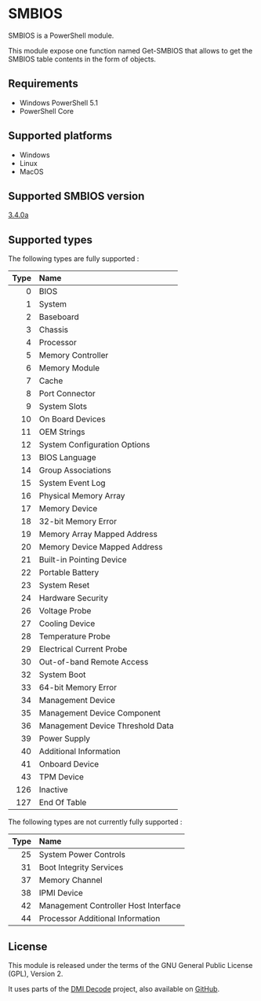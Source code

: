 # SMBIOS

SMBIOS is a PowerShell module.

This module expose one function named Get-SMBIOS that allows to get the SMBIOS table contents in the form of objects.

## Requirements

- Windows PowerShell 5.1
- PowerShell Core

## Supported platforms

- Windows
- Linux
- MacOS

## Supported SMBIOS version

[3.4.0a](https://www.dmtf.org/sites/default/files/standards/documents/DSP0134_3.4.0a.pdf)

## Supported types

The following types are fully supported :

| Type | Name                             |
|-----:|:---------------------------------|
| 0    | BIOS                             |
| 1    | System                           |
| 2    | Baseboard                        |
| 3    | Chassis                          |
| 4    | Processor                        |
| 5    | Memory Controller                |
| 6    | Memory Module                    |
| 7    | Cache                            |
| 8    | Port Connector                   |
| 9    | System Slots                     |
| 10   | On Board Devices                 |
| 11   | OEM Strings                      |
| 12   | System Configuration Options     |
| 13   | BIOS Language                    |
| 14   | Group Associations               |
| 15   | System Event Log                 |
| 16   | Physical Memory Array            |
| 17   | Memory Device                    |
| 18   | 32-bit Memory Error              |
| 19   | Memory Array Mapped Address      |
| 20   | Memory Device Mapped Address     |
| 21   | Built-in Pointing Device         |
| 22   | Portable Battery                 |
| 23   | System Reset                     |
| 24   | Hardware Security                |
| 26   | Voltage Probe                    |
| 27   | Cooling Device                   |
| 28   | Temperature Probe                |
| 29   | Electrical Current Probe         |
| 30   | Out-of-band Remote Access        |
| 32   | System Boot                      |
| 33   | 64-bit Memory Error              |
| 34   | Management Device                |
| 35   | Management Device Component      |
| 36   | Management Device Threshold Data |
| 39   | Power Supply                     |
| 40   | Additional Information           |
| 41   | Onboard Device                   |
| 43   | TPM Device                       |
| 126  | Inactive                         |
| 127  | End Of Table                     |

The following types are not currently fully supported :

| Type | Name                                 |
|-----:|:-------------------------------------|
| 25   | System Power Controls                |
| 31   | Boot Integrity Services              |
| 37   | Memory Channel                       |
| 38   | IPMI Device                          |
| 42   | Management Controller Host Interface |
| 44   | Processor Additional Information     |

## License

This module is released under the terms of the GNU General Public License (GPL), Version 2.

It uses parts of the [DMI Decode](https://www.nongnu.org/dmidecode/) project, also available on [GitHub](https://github.com/mirror/dmidecode).
